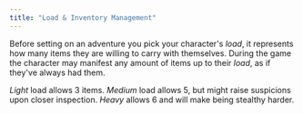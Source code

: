 ```yaml
---
title: "Load & Inventory Management"
---
```


Before setting on an adventure you pick your character's _load_, it represents how many items they are willing to carry with themselves. During the game the character may manifest any amount of items up to their _load_, as if they've always had them.

_Light_ load allows 3 items. _Medium_ load allows 5, but might raise suspicions upon closer inspection. _Heavy_ allows 6 and will make being stealthy harder.
